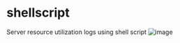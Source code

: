 # shellscript
Server resource utilization logs using shell script
![image](https://github.com/praveen2410-pk/shellscript/assets/74525681/be73dc28-b418-4f6e-a249-bfb2beb2b370)
